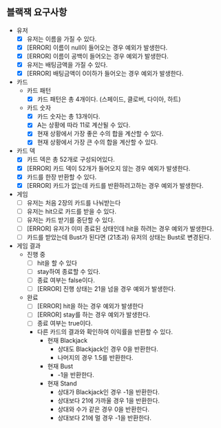 ## 블랙잭 요구사항
- 유저
  - [x] 유저는 이름을 가질 수 있다.
  - [x] [ERROR] 이름이 null이 들어오는 경우 예외가 발생한다.
  - [x] [ERROR] 이름이 공백이 들어오는 경우 예외가 발생한다.
  - [x] 유저는 배팅금액을 가질 수 있다.
  - [x] [ERROR] 배팅금액이 0이하가 들어오는 경우 예외가 발생한다.

- 카드
  - 카드 패턴
    - [x] 카드 패턴은 총 4개이다. (스페이드, 클로버, 다이아, 하트)
  - 카드 숫자
    - [x] 카드 숫자는 총 13개이다.
    - [x] A는 상황에 따라 11로 계산될 수 있다.
    - [x] 현재 상황에서 가장 좋은 수의 합을 계산할 수 있다.
    - [x] 현재 상황에서 가장 큰 수의 합을 계산할 수 있다.

- 카드 덱
  - [x] 카드 덱은 총 52개로 구성되어있다.
  - [x] [ERROR] 카드 덱이 52개가 들어오지 않는 경우 예외가 발생한다.
  - [x] 카드를 한장 반환할 수 있다.
  - [x] [ERROR] 카드가 없는데 카드를 반환하려고하는 경우 예외가 발생한다.

- 게임
  - [ ] 유저는 처음 2장의 카드를 나눠받는다
  - [ ] 유저는 hit으로 카드를 받을 수 있다.
  - [ ] 유저는 카드 받기를 중단할 수 있다.
  - [ ] [ERROR] 유저가 이미 종료된 상태인데 hit을 하려는 경우 예외가 발생한다.
  - [ ] 카드를 받았는데 Bust가 된다면 (21초과) 유저의 상태는 Bust로 변경된다.

- 게임 결과
  - 진행 중
    - [ ] hit을 할 수 있다
    - [ ] stay하여 종료할 수 있다.
    - [ ] 종료 여부는 false이다.
    - [ ] [ERROR] 진행 상태는 21을 넘을 경우 예외가 발생한다.
  - 완료
    - [ ] [ERROR] hit을 하는 경우 예외가 발생한다
    - [ ] [ERROR] stay를 하는 경우 예외가 발생한다.
    - [ ] 종료 여부는 true이다.
    - 다른 카드의 결과와 확인하여 이익률을 반환할 수 있다.
      - 현재 Blackjack
        - 상대도 Blackjack인 경우 0을 반환한다.
        - 나머지의 경우 1.5를 반환한다.
      - 현재 Bust
        - -1을 반환한다.
      - 현재 Stand
        - 상대가 Blackjack인 경우 -1을 반환한다.
        - 상대보다 21에 가까울 경우 1을 반환한다.
        - 상대와 수가 같은 경우 0을 반환한다.
        - 상대보다 21에 멀 경우 -1을 반환한다.
